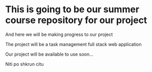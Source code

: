 # This is going to be our summer course repository for our project

And here we will be making progress to our project

The project will be a task management full stack web application

Our project will be available to use soon...


Niti po shkrun citu